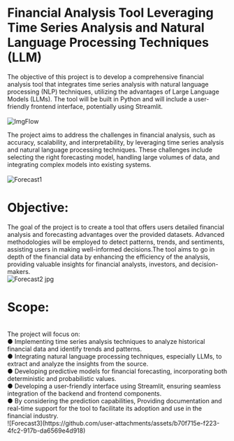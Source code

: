 # Financial Analysis Tool Leveraging Time Series Analysis and Natural Language Processing Techniques (LLM)
The objective of this project is to develop a comprehensive financial analysis tool that integrates time series analysis with natural language processing (NLP) techniques, utilizing the advantages of  Large Language Models (LLMs). The tool will be built in Python and will include a user-friendly frontend interface, potentially using Streamlit. 
<br>
<br>
![ImgFlow](https://github.com/user-attachments/assets/a23f0d15-39f7-4def-b09b-fec8b5919823)
<br>

The project aims to address the challenges in financial analysis, such as accuracy, scalability, and interpretability, by leveraging time series analysis and natural language processing techniques. These challenges include selecting the right forecasting model, handling large volumes of data, and integrating complex models into existing systems.
<br>
<br>
![Forecast1](https://github.com/user-attachments/assets/2b804971-ce35-453a-ba2c-af1afd245993)
<br>
# Objective:
The goal of the project is to create a tool that offers users detailed financial analysis and forecasting advantages over the provided datasets. Advanced methodologies will be employed to detect patterns, trends, and sentiments, assisting users in making well-informed decisions.The tool aims to go in depth of the financial data by enhancing the efficiency of the analysis, providing valuable insights for financial analysts, investors, and decision-makers.
<br>
![Forecast2 jpg](https://github.com/user-attachments/assets/26b99491-e1cf-435b-b8dc-80edc55c86a1)
<br>
# Scope:
<br>
The project will focus on:
<br>
●	Implementing time series analysis techniques to analyze historical financial data and identify trends and patterns.
<br>
●	Integrating natural language processing techniques, especially LLMs, to extract and analyze the insights from the source.
<br>
●	Developing predictive models for financial forecasting, incorporating both deterministic and probabilistic values.
<br>
●	Developing a user-friendly interface using Streamlit, ensuring seamless integration of the backend and frontend components.
<br>
●	By considering the prediction capabilities, Providing documentation and real-time  support for the tool to facilitate its adoption and use in the financial industry.
<br>
![Forecast3](https://github.com/user-attachments/assets/b70f715e-f223-4fc2-917b-da6569e4d918)
<br>

